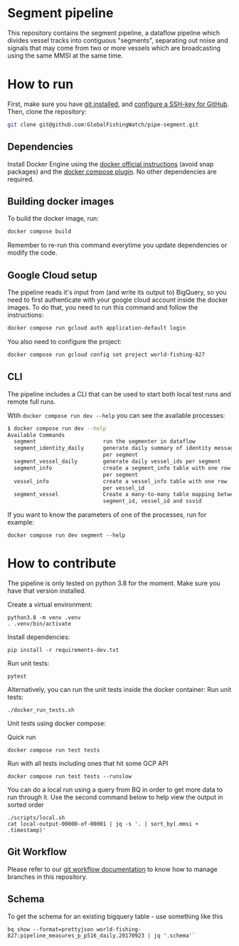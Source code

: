 # Segment pipeline

This repository contains the segment pipeline,
a dataflow pipeline which divides vessel tracks into contiguous "segments",
separating out noise and signals that may come from two or more vessels
which are broadcasting using the same MMSI at the same time.

[configure a SSH-key for GitHub]: https://docs.github.com/en/authentication/connecting-to-github-with-ssh/adding-a-new-ssh-key-to-your-github-account
[docker official instructions]: https://docs.docker.com/engine/install/
[docker compose plugin]: https://docs.docker.com/compose/install/linux/
[git installed]: https://git-scm.com/downloads
[pip-tools]: https://pip-tools.readthedocs.io/en/stable/
[configure a SSH-key for GitHub]: https://docs.github.com/en/authentication/connecting-to-github-with-ssh/adding-a-new-ssh-key-to-your-github-account
[requirements/prod.in]: requirements/prod.in
[Makefile]: Makefile
[Semantic Versioning]: https://semver.org
[examples]: examples/
[git workflow documentation]: GIT-WORKFLOW.md
[requirements.txt]: requirements.txt


# How to run

First, make sure you have [git installed], and [configure a SSH-key for GitHub].
Then, clone the repository:
```bash
git clone git@github.com:GlobalFishingWatch/pipe-segment.git
```

## Dependencies

Install Docker Engine using the [docker official instructions] (avoid snap packages)
and the [docker compose plugin]. No other dependencies are required.

## Building docker images

To build the docker image, run:
```bash
docker compose build
```

Remember to re-run this command everytime you update dependencies or modify the code.

## Google Cloud setup

The pipeline reads it's input from (and write its output to) BigQuery,
so you need to first authenticate with your google cloud account inside the docker images.
To do that, you need to run this command and follow the instructions:
```bash
docker compose run gcloud auth application-default login
```

You also need to configure the project:
```bash
docker compose run gcloud config set project world-fishing-827
```

## CLI

The pipeline includes a CLI that can be used to start both local test runs and
remote full runs.

Wtih `docker compose run dev --help` you can see the available processes:
```bash
$ docker compose run dev --help
Available Commands
  segment                     run the segmenter in dataflow
  segment_identity_daily      generate daily summary of identity messages
                              per segment
  segment_vessel_daily        generate daily vessel_ids per segment
  segment_info                create a segment_info table with one row
                              per segment
  vessel_info                 create a vessel_info table with one row
                              per vessel_id
  segment_vessel              Create a many-to-many table mapping between
                              segment_id, vessel_id and ssvid
```

If you want to know the parameters of one of the processes, run for example:
```shell
docker compose run dev segment --help
```

# How to contribute

The pipeline is only tested on python 3.8 for the moment.
Make sure you have that version installed.

Create a virtual environment:
```shell
python3.8 -m venv .venv
. .venv/bin/activate
```

Install dependencies:
```shell
pip install -r requirements-dev.txt
```

Run unit tests:
```shell
pytest
```

Alternatively, you can run the unit tests inside the docker container:
Run unit tests:
```shell
./docker_run_tests.sh
```

Unit tests using docker compose:

Quick run
```shell
docker compose run test tests
```
Run with all tests including ones that hit some GCP API
```shell
docker compose run test tests --runslow
```

You can do a local run using a query from BQ in order to get more data to run through it.
Use the second command below to help view the output in sorted order

```shell
./scripts/local.sh
cat local-output-00000-of-00001 | jq -s '. | sort_by(.mmsi + .timestamp)'
```

## Git Workflow

Please refer to our [git workflow documentation] to know how to manage branches in this repository.


## Schema

To get the schema for an existing bigquery table - use something like this

```shell
bq show --format=prettyjson world-fishing-827:pipeline_measures_p_p516_daily.20170923 | jq '.schema'`
```